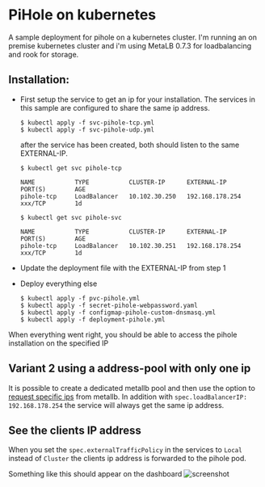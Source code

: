 
# PiHole on kubernetes

A sample deployment for pihole on a kubernetes cluster. I'm running an on premise kubernetes cluster and i'm using MetaLB 0.7.3 for loadbalancing and rook for storage.

## Installation:
* First setup the service to get an ip for your installation. The services in this sample are configured to share the same ip address.

  ```
  $ kubectl apply -f svc-pihole-tcp.yml
  $ kubectl apply -f svc-pihole-udp.yml
  ```

  after the service has been created, both should listen to the same EXTERNAL-IP.

  ```
  $ kubectl get svc pihole-tcp

  NAME           TYPE           CLUSTER-IP      EXTERNAL-IP       PORT(S)        AGE
  pihole-tcp     LoadBalancer   10.102.30.250   192.168.178.254   xxx/TCP        1d

  $ kubectl get svc pihole-svc

  NAME           TYPE           CLUSTER-IP      EXTERNAL-IP       PORT(S)        AGE
  pihole-tcp     LoadBalancer   10.102.30.251   192.168.178.254   xxx/TCP        1d
  ```

* Update the deployment file with the EXTERNAL-IP from step 1
* Deploy everything else

  ```
  $ kubectl apply -f pvc-pihole.yml
  $ kubectl apply -f secret-pihole-webpassword.yaml
  $ kubectl apply -f configmap-pihole-custom-dnsmasq.yml
  $ kubectl apply -f deployment-pihole.yml
  ```

When everything went right, you should be able to access the pihole installation on the specified IP

## Variant 2 using a address-pool with only one ip

It is possible to create a dedicated metallb pool and then use the option to [request specific ips](https://metallb.universe.tf/usage/#requesting-specific-ips) from metallb. In addition with ```spec.loadBalancerIP: 192.168.178.254``` the service will always get the same ip address.

## See the clients IP address

When you set the ```spec.externalTrafficPolicy``` in the services to ```Local``` instead of ```Cluster``` the clients ip address is forwarded to the pihole pod.

Something like this should appear on the dashboard
![screenshot](../docs/screenshot.png) 
